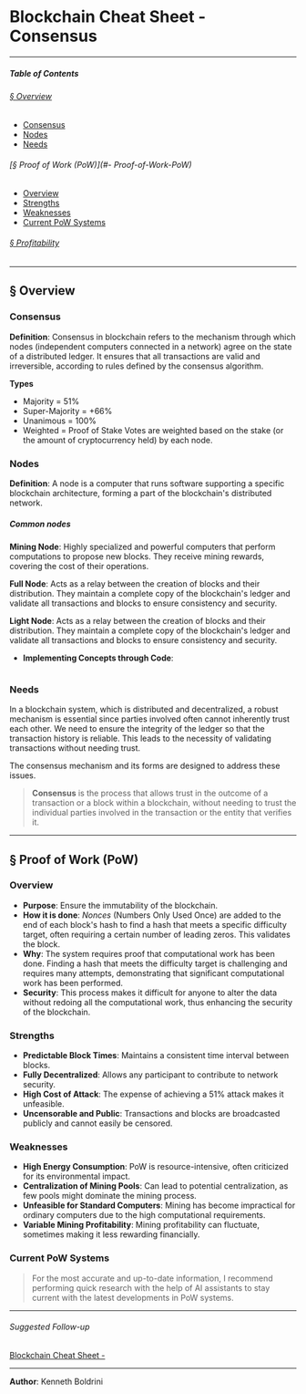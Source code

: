 # Blockchain Cheat Sheet - Consensus
---
##### **Table of Contents**
###### [§ Overview](#-Overview-1)
- [Consensus](#Consensus)
- [Nodes](#Nodes)
- [Needs](#Needs)
###### [§ Proof of Work (PoW)](#- Proof-of-Work-PoW)
- [Overview](#Overview)
- [Strengths](#Strengths)
- [Weaknesses](#Weaknesses)
- [Current PoW Systems](#Current-PoW-Systems)
###### [§ Profitability](#-Profitability-1)

---
## § Overview
	
### Consensus 
**Definition**: Consensus in blockchain refers to the mechanism through which nodes (independent computers connected in a network) agree on the state of a distributed ledger. It ensures that all transactions are valid and irreversible, according to rules defined by the consensus algorithm.
	
**Types**
- Majority = 51%
- Super-Majority = +66%
- Unanimous = 100%
- Weighted = Proof of Stake Votes are weighted based on the stake (or the amount of cryptocurrency held) by each node.
	
### Nodes
	
**Definition**: A node is a computer that runs software supporting a specific blockchain architecture, forming a part of the blockchain's distributed network.
	
##### Common nodes
	
**Mining Node**: Highly specialized and powerful computers that perform computations to propose new blocks. They receive mining rewards, covering the cost of their operations.
	
**Full Node**: Acts as a relay between the creation of blocks and their distribution. They maintain a complete copy of the blockchain's ledger and validate all transactions and blocks to ensure consistency and security.
	
**Light Node**: Acts as a relay between the creation of blocks and their distribution. They maintain a complete copy of the blockchain's ledger and validate all transactions and blocks to ensure consistency and security.
	
- **Implementing Concepts through Code**:
	
```Rust
```
	
### Needs
	
In a blockchain system, which is distributed and decentralized, a robust mechanism is essential since parties involved often cannot inherently trust each other. We need to ensure the integrity of the ledger so that the transaction history is reliable. This leads to the necessity of validating transactions without needing trust.
	
The consensus mechanism and its forms are designed to address these issues.
	
> **Consensus** is the process that allows trust in the outcome of a transaction or a block within a blockchain, without needing to trust the individual parties involved in the transaction or the entity that verifies it.
	
	
---
## § Proof of Work (PoW)
	
### Overview
	
- **Purpose**: Ensure the immutability of the blockchain.
- **How it is done**: _Nonces_ (Numbers Only Used Once) are added to the end of each block's hash to find a hash that meets a specific difficulty target, often requiring a certain number of leading zeros. This validates the block.
- **Why**: The system requires proof that computational work has been done. Finding a hash that meets the difficulty target is challenging and requires many attempts, demonstrating that significant computational work has been performed.
- **Security**: This process makes it difficult for anyone to alter the data without redoing all the computational work, thus enhancing the security of the blockchain.
	
### Strengths
	
- **Predictable Block Times**: Maintains a consistent time interval between blocks.
- **Fully Decentralized**: Allows any participant to contribute to network security.
- **High Cost of Attack**: The expense of achieving a 51% attack makes it unfeasible.
- **Uncensorable and Public**: Transactions and blocks are broadcasted publicly and cannot easily be censored.
	
### Weaknesses
	
- **High Energy Consumption**: PoW is resource-intensive, often criticized for its environmental impact.
- **Centralization of Mining Pools**: Can lead to potential centralization, as few pools might dominate the mining process.
- **Unfeasible for Standard Computers**: Mining has become impractical for ordinary computers due to the high computational requirements.
- **Variable Mining Profitability**: Mining profitability can fluctuate, sometimes making it less rewarding financially.
	
### Current PoW Systems
	
> For the most accurate and up-to-date information, I recommend performing quick research with the help of AI assistants to stay current with the latest developments in PoW systems.
	
	
---
###### Suggested Follow-up
[Blockchain Cheat Sheet - ](./.md)
  
---
  
**Author**: Kenneth Boldrini